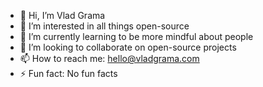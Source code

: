 - 👋 Hi, I’m Vlad Grama
- 👀 I’m interested in all things open-source
- 🌱 I’m currently learning to be more mindful about people
- 💞️ I’m looking to collaborate on open-source projects
- 📫 How to reach me: hello@vladgrama.com
- ⚡ Fun fact: No fun facts

<!---
VladGramaDesign/VladGramaDesign is a ✨ special ✨ repository because its `README.md` (this file) appears on your GitHub profile.
You can click the Preview link to take a look at your changes.
--->
